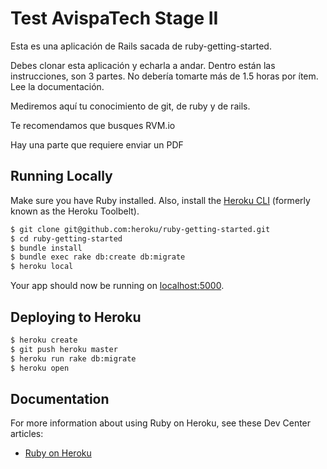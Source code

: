# Test AvispaTech Stage II

Esta es una aplicación de Rails sacada de ruby-getting-started.

Debes clonar esta aplicación y echarla a andar. Dentro están las instrucciones, son 3 partes. No debería tomarte más de 1.5 horas por ítem. Lee la documentación.

Mediremos aquí tu conocimiento de git, de ruby y de rails.

Te recomendamos que busques RVM.io

Hay una parte que requiere enviar un PDF 


## Running Locally

Make sure you have Ruby installed.  Also, install the [Heroku CLI](https://devcenter.heroku.com/articles/heroku-cli) (formerly known as the Heroku Toolbelt).

```sh
$ git clone git@github.com:heroku/ruby-getting-started.git
$ cd ruby-getting-started
$ bundle install
$ bundle exec rake db:create db:migrate
$ heroku local
```

Your app should now be running on [localhost:5000](http://localhost:5000/).

## Deploying to Heroku

```sh
$ heroku create
$ git push heroku master
$ heroku run rake db:migrate
$ heroku open
```



## Documentation

For more information about using Ruby on Heroku, see these Dev Center articles:

- [Ruby on Heroku](https://devcenter.heroku.com/categories/ruby)
